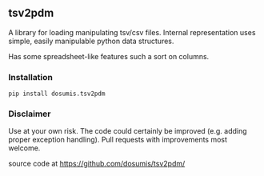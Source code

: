 ## tsv2pdm

A library for loading manipulating tsv/csv files. 
Internal representation uses simple, easily manipulable
python data structures.

Has some spreadsheet-like features such a sort on columns.

### Installation

`pip install dosumis.tsv2pdm`

### Disclaimer

Use at your own risk.  The code could certainly be improved (e.g. adding 
proper exception handling). Pull requests with improvements most welcome.

source code at https://github.com/dosumis/tsv2pdm/




